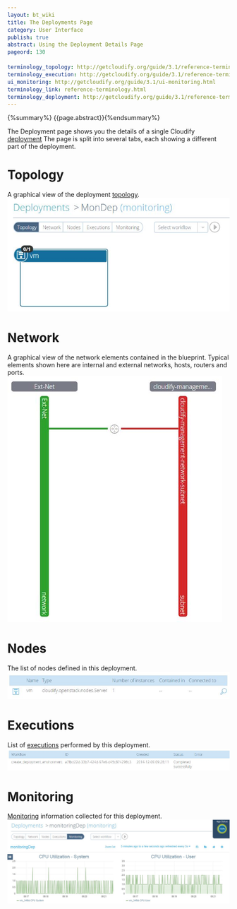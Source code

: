 ```yaml
---
layout: bt_wiki
title: The Deployments Page
category: User Interface
publish: true
abstract: Using the Deployment Details Page 
pageord: 130

terminology_topology: http://getcloudify.org/guide/3.1/reference-terminology.html#sts=Topology
terminology_execution: http://getcloudify.org/guide/3.1/reference-terminology.html#sts=Execution
ui_monitoring: http://getcloudify.org/guide/3.1/ui-monitoring.html
terminology_link: reference-terminology.html
terminology_deployment: http://getcloudify.org/guide/3.1/reference-terminology.html#deployment
---
```

{%summary%} {{page.abstract}}{%endsummary%}

The Deployment page shows you the details of a single Cloudify [deployment]({{page.terminology_deployment}}) 
The page is split into several tabs, each showing a different part of the deployment.

# Topology
A graphical view of the deployment [topology]({{page.terminology_topology}}).<br/>
![Deployment topology](/guide/images/ui/ui-deployment-ready.jpg)

# Network
A graphical view of the network elements contained in the blueprint. Typical elements shown here are internal and external networks, hosts, routers and ports.<br/>
![Deployment networks](/guide/images/ui/ui-deployment-networks.jpg)

# Nodes
The list of nodes defined in this deployment.<br/>
![Deployment nodes](/guide/images/ui/ui-deployment-nodes.jpg)

# Executions
List of [executions]({{page.terminology_execution}}) performed by this deployment.<br/>
![Deployment execution](/guide/images/ui/ui-deployment-execution.jpg)

# Monitoring
[Monitoring]({{page.ui_monitoring}}) information collected for this deployment.
![Deployment monitorin](/guide/images/ui/ui_monitoring.jpg)

